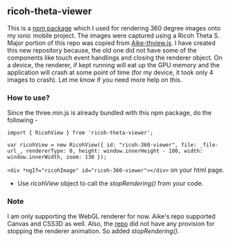 ## ricoh-theta-viewer

This is a [npm package](https://www.npmjs.com/package/ricoh-theta-viewer) which I used for rendering 360 degree images onto my ionic mobile project. The images were captured using a Ricoh Theta S.
Major portion of this repo was copied from [Aike-thview.js](https://github.com/aike/thview.js). I have created this new repository because, the old one did not have some of the components like touch event handlings and closing the renderer object. On a device, the renderer, if kept running will eat up the GPU memory and the application will crash at some point of time (for my device, it took only 4 images to crash). Let me know if you need more help on this.

### How to use?

Since the three.min.js is already bundled with this npm package, do the following - 

`import { RicohView } from 'ricoh-theta-viewer';`

`var ricohView = new RicohView({ id: "ricoh-360-viewer", file: _file-url_, rendererType: 0, height: window.innerHeight - 100, width: window.innerWidth, zoom: 130 });`

`<div *ngIf="ricohImage" id="ricoh-360-viewer"></div>` on your html page.

- Use _ricohView_ object to call the _stopRendering()_ from your code.


### Note

I am only supporting the WebGL renderer for now. Aike's repo supported Canvas and CSS3D as well. Also, the [repo](https://github.com/aike/thview.js) did not have any provision for stopping the renderer animation. So added _stopRendering()_.
